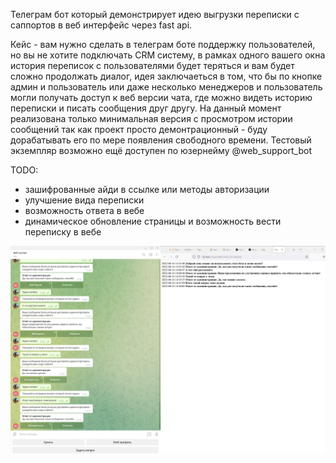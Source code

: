 Телеграм бот который демонстрирует идею выгрузки переписки с саппортов в веб интерфейс через fast api. 

Кейс - вам нужно сделать в телеграм боте поддержку пользователей, но вы не хотите подключать CRM систему, в рамках одного вашего окна история переписок с пользователями
будет теряться и вам будет сложно продолжать диалог, идея заключаеться в том, что бы по кнопке админ и пользователь или даже несколько менеджеров и пользователь могли получать
доступ к веб версии чата, где можно видеть историю переписки и писать сообщения друг другу. На данный момент реализована только минимальная версия с просмотром истории сообщений
 так как проект просто демонтрационный - буду дорабатывать его по мере появления свободного времени. Тестовый экземпляр возможно ещё доступен по юзернейму @web_support_bot


TODO:
- зашифрованные айди в ссылке или методы авторизации
- улучшение вида переписки 
- возможность ответа в вебе
- динамическое обновление страницы и возможность вести переписку в вебе


![alt text](https://github.com/Grommash9/support_web_bot/blob/main/img.png?raw=true)
